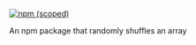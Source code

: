 [![npm (scoped)](https://img.shields.io/npm/v/@chazzy13/shuffle.svg)](https://github.com/Chazzy11/shuffle)

An npm package that randomly shuffles an array
